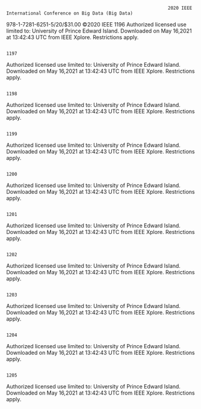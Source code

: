                                                                 2020 IEEE International Conference on Big Data (Big Data)
978-1-7281-6251-5/20/$31.00 ©2020 IEEE                                                      1196
     Authorized licensed use limited to: University of Prince Edward Island. Downloaded on May 16,2021 at 13:42:43 UTC from IEEE Xplore.  Restrictions apply.

                                                                                          1197
Authorized licensed use limited to: University of Prince Edward Island. Downloaded on May 16,2021 at 13:42:43 UTC from IEEE Xplore.  Restrictions apply.

                                                                                          1198
Authorized licensed use limited to: University of Prince Edward Island. Downloaded on May 16,2021 at 13:42:43 UTC from IEEE Xplore.  Restrictions apply.

                                                                                          1199
Authorized licensed use limited to: University of Prince Edward Island. Downloaded on May 16,2021 at 13:42:43 UTC from IEEE Xplore.  Restrictions apply.

                                                                                          1200
Authorized licensed use limited to: University of Prince Edward Island. Downloaded on May 16,2021 at 13:42:43 UTC from IEEE Xplore.  Restrictions apply.

                                                                                          1201
Authorized licensed use limited to: University of Prince Edward Island. Downloaded on May 16,2021 at 13:42:43 UTC from IEEE Xplore.  Restrictions apply.

                                                                                          1202
Authorized licensed use limited to: University of Prince Edward Island. Downloaded on May 16,2021 at 13:42:43 UTC from IEEE Xplore.  Restrictions apply.

                                                                                          1203
Authorized licensed use limited to: University of Prince Edward Island. Downloaded on May 16,2021 at 13:42:43 UTC from IEEE Xplore.  Restrictions apply.

                                                                                          1204
Authorized licensed use limited to: University of Prince Edward Island. Downloaded on May 16,2021 at 13:42:43 UTC from IEEE Xplore.  Restrictions apply.

                                                                                          1205
Authorized licensed use limited to: University of Prince Edward Island. Downloaded on May 16,2021 at 13:42:43 UTC from IEEE Xplore.  Restrictions apply.


